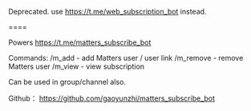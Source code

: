 Deprecated. use https://t.me/web_subscription_bot instead.

====

Powers https://t.me/matters_subscribe_bot

Commands:
/m_add - add Matters user / user link
/m_remove - remove Matters user
/m_view - view subscription 

Can be used in group/channel also.

Github： https://github.com/gaoyunzhi/matters_subscribe_bot